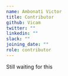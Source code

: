 ```yaml
---
name: Ambonati Victor
title: Contributor
github: Vicam
twitter: ""
linkedin: ""
slack: ""
joining_date: ""
role: contributor
---
```


Still waiting for this
